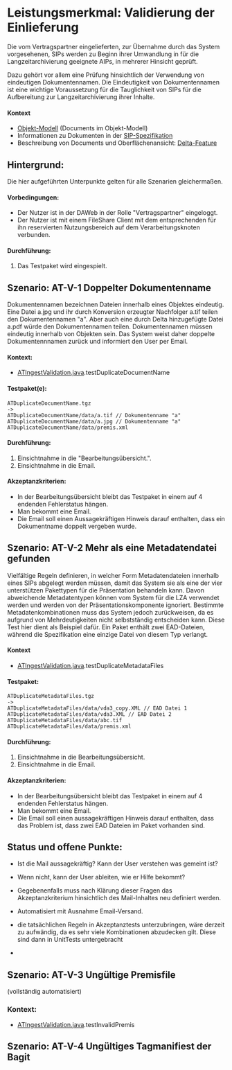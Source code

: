 # Leistungsmerkmal: Validierung der Einlieferung

Die vom Vertragspartner eingelieferten, zur Übernahme durch das System vorgesehenen, SIPs
werden zu Beginn ihrer Umwandlung in für die Langzeitarchivierung geeignete AIPs, in mehrerer Hinsicht
geprüft. 

Dazu gehört vor allem eine Prüfung hinsichtlich der Verwendung von eindeutigen Dokumentennamen. Die Eindeutigkeit von
Dokumentennamen ist eine wichtige Voraussetzung für die Tauglichkeit von SIPs für die Aufbereitung zur Langzeitarchivierung
ihrer Inhalte.

#### Kontext

* [Objekt-Modell](object_model.md) (Documents im Objekt-Modell)
* Informationen zu Dokumenten in der [SIP-Spezifikation](specification_sip.de.md)
* Beschreibung von Documents und Oberflächenansicht: [Delta-Feature](the_delta_feature.md)

## Hintergrund:

Die hier aufgeführten Unterpunkte gelten für alle Szenarien gleichermaßen.

#### Vorbedingungen:

* Der Nutzer ist in der DAWeb in der Rolle "Vertragspartner" eingeloggt.
* Der Nutzer ist mit einem FileShare Client mit dem entsprechenden für ihn reservierten Nutzungsbereich auf dem Verarbeitungsknoten verbunden.

#### Durchführung:

1. Das Testpaket wird eingespielt.

## Szenario: AT-V-1 Doppelter Dokumentenname

Dokumentennamen bezeichnen Dateien innerhalb eines Objektes eindeutig. Eine Datei a.jpg und ihr durch Konversion erzeugter Nachfolger a.tif teilen den Dokumentennamen "a". Aber auch eine durch Delta hinzugefügte Datei a.pdf würde den Dokumentennamen teilen. Dokumentennamen müssen eindeutig innerhalb von Objekten sein. Das System weist daher doppelte Dokumentennnamen zurück und informiert den User per Email.

#### Kontext:

* [ATIngestValidation.java](../../test/java/de/uzk/hki/da/at/ATIngestValidation.java).testDuplicateDocumentName

#### Testpaket(e):

```
ATDuplicateDocumentName.tgz
->
ATDuplicateDocumentName/data/a.tif // Dokumentenname "a"
ATDuplicateDocumentName/data/a.jpg // Dokumentenname "a"
ATDuplicateDocumentName/data/premis.xml
```

#### Durchführung:

1. Einsichtnahme in die "Bearbeitungsübersicht.".
1. Einsichtnahme in die Email.

#### Akzeptanzkriterien:

* In der Bearbeitungsübersicht bleibt das Testpaket in einem auf 4 endenden Fehlerstatus hängen.
* Man bekommt eine Email.
* Die Email soll einen Aussagekräftigen Hinweis darauf enthalten, dass ein Dokumentname doppelt vergeben wurde.

## Szenario: AT-V-2 Mehr als eine Metadatendatei gefunden

Vielfältige Regeln definieren, in welcher Form Metadatendateien innerhalb eines SIPs abgelegt werden müssen, damit das System sie als eine der vier unterstützen Pakettypen für die Präsentation behandeln kann. Davon abweichende Metadatentypen können vom System für die LZA verwendet werden und werden von der Präsentationskomponente ignoriert. Bestimmte Metadatenkombinationen muss das System jedoch zurückweisen, da es aufgrund von Mehrdeutigkeiten nicht selbstständig entscheiden kann. Diese Test hier dient als Beispiel dafür. Ein Paket enthält zwei EAD-Dateien, während die Spezifikation eine einzige Datei von diesem Typ verlangt.&nbsp;

#### Kontext

* [ATIngestValidation.java](../../test/java/de/uzk/hki/da/at/ATIngestValidation.java).testDuplicateMetadataFiles

#### Testpaket:

```
ATDuplicateMetadataFiles.tgz
->
ATDuplicateMetadataFiles/data/vda3_copy.XML // EAD Datei 1
ATDuplicateMetadataFiles/data/vda3.XML // EAD Datei 2
ATDuplicateMetadataFiles/data/abc.tif
ATDuplicateMetadataFiles/data/premis.xml
```


#### Durchführung:

1. Einsichtnahme in die Bearbeitungsübersicht.
1. Einsichtnahme in die Email.

#### Akzeptanzkriterien:

* In der Bearbeitungsübersicht bleibt das Testpaket in einem auf 4 endenden Fehlerstatus hängen.
* Man bekommt eine Email.&nbsp;
* Die Email soll einen aussagekräftigen Hinweis darauf enthalten, dass das Problem ist, dass zwei EAD Dateien im Paket vorhanden sind.

## Status und offene Punkte:

* Ist die Mail aussagekräftig? Kann der User verstehen was gemeint ist?
* Wenn nicht, kann der User ableiten, wie er Hilfe bekommt?
* Gegebenenfalls muss nach Klärung dieser Fragen das Akzeptanzkriterium hinsichtlich des Mail-Inhaltes neu definiert werden.

* Automatisiert mit Ausnahme Email-Versand.
* die tatsächlichen Regeln in Akzeptanztests unterzubringen, wäre derzeit zu aufwändig, da es sehr viele Kombinationen abzudecken gilt. Diese sind dann in UnitTests untergebracht
* 

## Szenario: AT-V-3 Ungültige Premisfile

(vollständig automatisiert)

### Kontext:

* [ATIngestValidation.java](../../test/java/de/uzk/hki/da/at/ATIngestValidation.java).testInvalidPremis

## Szenario: AT-V-4 Ungültiges Tagmanifiest der Bagit




